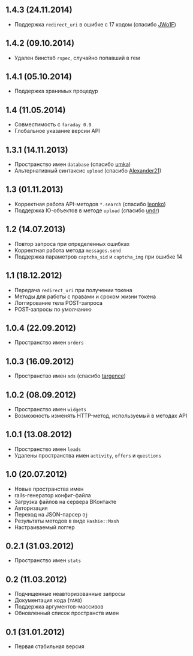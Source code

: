## 1.4.3 (24.11.2014)

* Поддержка `redirect_uri` в ошибке с 17 кодом (спасибо [JWo1F](https://github.com/JWo1F))

## 1.4.2 (09.10.2014)

* Удален бинстаб `rspec`, случайно попавший в гем

## 1.4.1 (05.10.2014)

* Поддержка хранимых процедур

## 1.4 (11.05.2014)

* Совместимость с `faraday 0.9`
* Глобальное указание версии API

## 1.3.1 (14.11.2013)

* Пространство имен `database` (спасибо [umka](https://github.com/umka))
* Альтернативный синтаксис `upload` (спасибо [Alexander21](https://github.com/Alexander21))

## 1.3 (01.11.2013)

* Корректная работа API-методов `*.search` (спасибо [leonko](https://github.com/leonko))
* Поддержка IO-объектов в методе `upload` (спасибо [undr](https://github.com/undr))

## 1.2 (14.07.2013)

* Повтор запроса при определенных ошибках
* Корректная работа метода `messages.send`
* Поддержка параметров `captcha_sid` и `captcha_img` при ошибке 14

## 1.1 (18.12.2012)

* Передача `redirect_uri` при получении токена
* Методы для работы с правами и сроком жизни токена
* Логгирование тела POST-запроса
* POST-запросы по умолчанию

## 1.0.4 (22.09.2012)

* Пространство имен `orders`

## 1.0.3 (16.09.2012)

* Пространство имен `ads` (спасибо [targence](https://github.com/targence))

## 1.0.2 (08.09.2012)

* Пространство имен `widgets`
* Возможность изменять HTTP-метод, используемый в методах API

## 1.0.1 (13.08.2012)

* Пространство имен `leads`
* Удалены пространства имен `activity`, `offers` и `questions`

## 1.0 (20.07.2012)

* Новые пространства имен
* rails-генератор конфиг-файла
* Загрузка файлов на сервера ВКонтакте
* Авторизация
* Переход на JSON-парсер `Oj`
* Результаты методов в виде `Hashie::Mash`
* Настраиваемый логгер

## 0.2.1 (31.03.2012)

* Пространство имен `stats`

## 0.2 (11.03.2012)

* Подчищенные неавторизованные запросы
* Документация кода (`YARD`)
* Поддержка аргументов-массивов
* Обновленный список пространств имен

## 0.1 (31.01.2012)

* Первая стабильная версия
